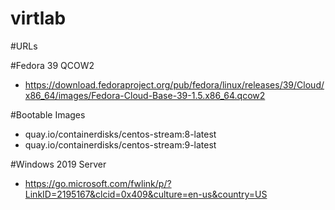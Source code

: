 # virtlab


#URLs

#Fedora 39 QCOW2
- https://download.fedoraproject.org/pub/fedora/linux/releases/39/Cloud/x86_64/images/Fedora-Cloud-Base-39-1.5.x86_64.qcow2

#Bootable Images
- quay.io/containerdisks/centos-stream:8-latest
- quay.io/containerdisks/centos-stream:9-latest

#Windows 2019 Server
- https://go.microsoft.com/fwlink/p/?LinkID=2195167&clcid=0x409&culture=en-us&country=US
